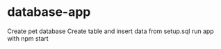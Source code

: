 # database-app

Create pet database
Create table and insert data from setup.sql
run app with npm start